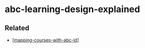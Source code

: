 # abc-learning-design-explained

## Related

- [[mapping-courses-with-abc-ld]]

[//begin]: # "Autogenerated link references for markdown compatibility"
[mapping-courses-with-abc-ld]: ../../mapping-courses-with-abc-ld "mapping-courses-with-abc-ld"
[//end]: # "Autogenerated link references"